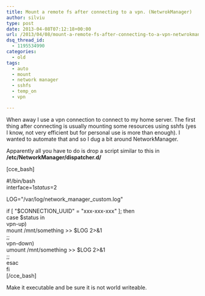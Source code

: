```yaml
---
title: Mount a remote fs after connecting to a vpn. (NetwrokManager)
author: silviu
type: post
date: 2013-04-08T07:12:18+00:00
url: /2013/04/08/mount-a-remote-fs-after-connecting-to-a-vpn-netwrokmanager/
dsq_thread_id:
  - 1195534990
categories:
  - old
tags:
  - auto
  - mount
  - network manager
  - sshfs
  - temp_on
  - vpn

---
```

When away I use a vpn connection to connect to my home server. The first thing after connecting is usually mounting some resources using sshfs (yes I know, not very efficient but for personal use is more than enough). I wanted to automate that and so I dug a bit around NetworkManager.

Apparently all you have to do is drop a script similar to this in **/etc/NetworkManager/dispatcher.d/**

[cce_bash]

#!/bin/bash  
interface=$1  
status=$2

LOG="/var/log/network\_manager\_custom.log"

if [ "$CONNECTION_UUID" = "xxx-xxx-xxx" ]; then  
case $status in  
vpn-up)  
mount /mnt/something >> $LOG 2>&1  
;;  
vpn-down)  
umount /mnt/something >> $LOG 2>&1  
;;  
esac  
fi  
[/cce_bash]

Make it executable and be sure it is not world writeable.
